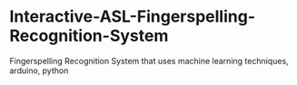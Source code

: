 # Interactive-ASL-Fingerspelling-Recognition-System
Fingerspelling  Recognition System that uses machine learning techniques, arduino, python
